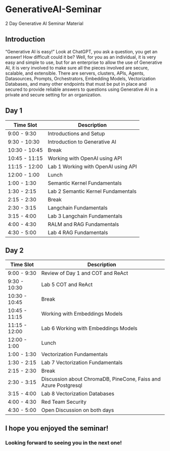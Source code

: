 # GenerativeAI-Seminar
2 Day Generative AI Seminar Material

## Introduction
“Generative AI is easy!” Look at ChatGPT, you ask a question, you get an answer! How difficult could it be?
Well, for you as an individual, it is very easy and simple to use, but for an enterprise to allow the use of Generative AI, it is very involved to make sure all the pieces involved are secure, scalable, and extensible. There are servers, clusters, APIs, Agents, Datasources, Prompts, Orchestrators, Embedding Models, Vectorization Databases, and many other endpoints that must be put in place and secured to provide reliable answers to questions using Generative AI in a private and secure setting for an organization.

## Day 1

|Time Slot|Description|
|---|---|
|9:00 - 9:30|Introductions and Setup|
|9:30 - 10:30|Introduction to Generative AI|
|10:30 - 10:45|Break|
|10:45 - 11:15|Working with OpenAI using API|
|11:15 - 12:00|Lab 1 Working with OpenAI using API|
|12:00 - 1:00|Lunch|
|1:00 - 1:30|Semantic Kernel Fundamentals|
|1:30 - 2:15|Lab 2 Semantic Kernel Fundamentals|
|2:15 - 2:30|Break|
|2:30 - 3:15|Langchain Fundamentals|
|3:15 - 4:00|Lab 3 Langchain Fundamentals|
|4:00 - 4:30|RALM and RAG Fundamentals|
|4:30 - 5:00|Lab 4 RAG Fundamentals|

## Day 2

|Time Slot|Description|
|---|---|
|9:00 - 9:30|Review of Day 1 and COT and ReAct|
|9:30 - 10:30|Lab 5 COT and ReAct|
|10:30 - 10:45|Break|
|10:45 - 11:15|Working with Embeddings Models|
|11:15 - 12:00|Lab 6 Working with Embeddings Models|
|12:00 - 1:00|Lunch|
|1:00 - 1:30|Vectorization Fundamentals|
|1:30 - 2:15|Lab 7 Vectorization Fundamentals|
|2:15 - 2:30|Break|
|2:30 - 3:15|Discussion about ChromaDB, PineCone, Faiss and Azure Postgresql|
|3:15 - 4:00|Lab 8 Vectorization Databases|
|4:00 - 4:30|Red Team Security|
|4:30 - 5:00|Open Discussion on both days|

## I hope you enjoyed the seminar!
### Looking forward to seeing you in the next one!